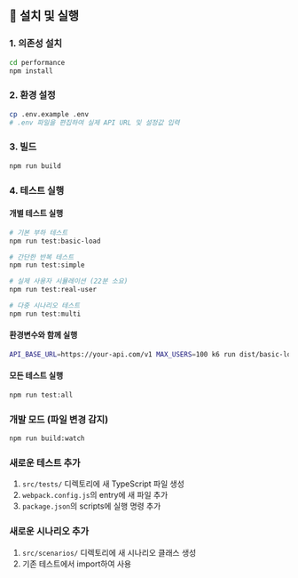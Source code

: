 ## 🚀 설치 및 실행

### 1. 의존성 설치
```bash
cd performance
npm install
```

### 2. 환경 설정
```bash
cp .env.example .env
# .env 파일을 편집하여 실제 API URL 및 설정값 입력
```

### 3. 빌드
```bash
npm run build
```

### 4. 테스트 실행

#### 개별 테스트 실행
```bash
# 기본 부하 테스트
npm run test:basic-load

# 간단한 반복 테스트
npm run test:simple

# 실제 사용자 시뮬레이션 (22분 소요)
npm run test:real-user

# 다중 시나리오 테스트
npm run test:multi
```

#### 환경변수와 함께 실행
```bash
API_BASE_URL=https://your-api.com/v1 MAX_USERS=100 k6 run dist/basic-load.js
```

#### 모든 테스트 실행
```bash
npm run test:all
```

### 개발 모드 (파일 변경 감지)
```bash
npm run build:watch
```

### 새로운 테스트 추가
1. `src/tests/` 디렉토리에 새 TypeScript 파일 생성
2. `webpack.config.js`의 entry에 새 파일 추가
3. `package.json`의 scripts에 실행 명령 추가

### 새로운 시나리오 추가
1. `src/scenarios/` 디렉토리에 새 시나리오 클래스 생성
2. 기존 테스트에서 import하여 사용
